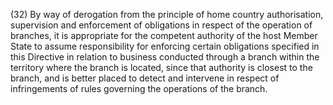 (32) By way of derogation from the principle of home country authorisation, supervision and enforcement of obligations in respect of the operation of branches, it is appropriate for the competent authority of the host Member State to assume responsibility for enforcing certain obligations specified in this Directive in relation to business conducted through a branch within the territory where the branch is located, since that authority is closest to the branch, and is better placed to detect and intervene in respect of infringements of rules governing the operations of the branch.